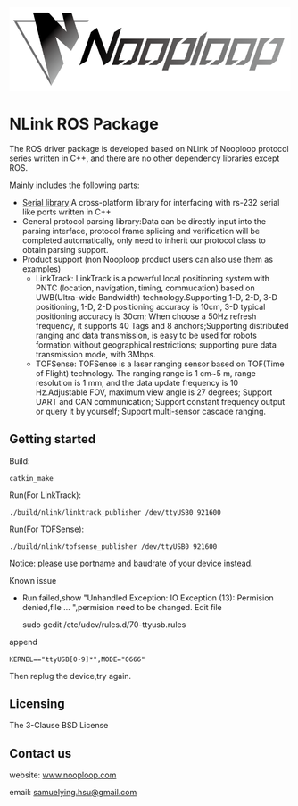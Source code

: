 ![Logo of the project](./images/nooploop.png)

# NLink ROS Package

The ROS driver package is developed based on NLink of Nooploop protocol series written in C++, and there are no other dependency libraries except ROS.

Mainly includes the following parts:
* [Serial library](https://github.com/wjwwood/serial):A cross-platform library for interfacing with rs-232 serial like ports written in C++
* General protocol parsing library:Data can be directly input into the parsing interface, protocol frame splicing and verification will be completed automatically, only need to inherit our protocol class to obtain parsing support.
* Product support (non Nooploop product users can also use them as examples)
  * LinkTrack: LinkTrack is a powerful local positioning system with PNTC (location, navigation, timing, commucation) based on UWB(Ultra-wide Bandwidth) technology.Supporting 1-D, 2-D, 3-D positioning, 1-D, 2-D positioning accuracy is 10cm, 3-D typical positioning accuracy is 30cm; When choose a 50Hz refresh frequency, it supports 40 Tags and 8 anchors;Supporting distributed ranging and data transmission, is easy to be used for robots formation without geographical restrictions; supporting pure data transmission mode, with 3Mbps. 
  * TOFSense: TOFSense is a laser ranging sensor based on TOF(Time of Flight) technology. The ranging range is 1 cm~5 m, range resolution is 1 mm, and the data update frequency is 10 Hz.Adjustable FOV, maximum view angle is 27 degrees; Support UART and CAN communication; Support constant frequency output or query it by yourself; Support multi-sensor cascade ranging.

## Getting started

Build:

    catkin_make

Run(For LinkTrack):

    ./build/nlink/linktrack_publisher /dev/ttyUSB0 921600

Run(For TOFSense):

    ./build/nlink/tofsense_publisher /dev/ttyUSB0 921600

Notice: please use portname and baudrate of your device instead.

Known issue
* Run failed,show "Unhandled Exception: IO Exception (13): Permision denied,file ... ",permision need to be changed.
Edit file

    sudo gedit /etc/udev/rules.d/70-ttyusb.rules
    
append

    KERNEL=="ttyUSB[0-9]*",MODE="0666"
    
Then replug the device,try again.

## Licensing

The 3-Clause BSD License

## Contact us
website: www.nooploop.com

email: samuelying.hsu@gmail.com

